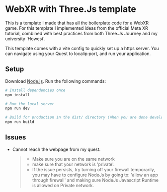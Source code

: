 # WebXR with Three.Js template
This is a template I made that has all the boilerplate code for a WebXR game.
For this template I implemented ideas from the official Meta XR tutorial, combined with best practices from both Three.Js Journey and my university 'Howest'.  
  
This template comes with a vite config to quickly set up a https server. You can navigate using your Quest to localip:port, and run your application.

## Setup
Download [Node.js](https://nodejs.org/en/download/).
Run the following commands:

``` bash
# Install dependencies once
npm install

# Run the local server
npm run dev

# Build for production in the dist/ directory (When you are done developing)
npm run build
```

## Issues
- Cannot reach the webpage from my quest.
  > - Make sure you are on the same network
  > - make sure that your network is 'private'. 
  > - If the issue persists, try turning off your firewall temporarily, you may have to configure NodeJs by going to: 'allow an app through firewall' and making sure NodeJs Javascript Runtime is allowed on Private network.
